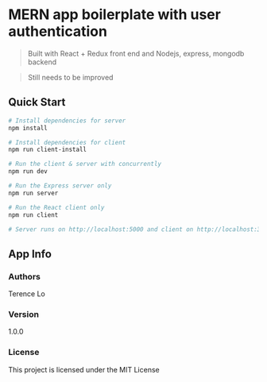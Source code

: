 # MERN app boilerplate with user authentication

> Built with React + Redux front end and Nodejs, express, mongodb backend

> Still needs to be improved

## Quick Start

``` bash
# Install dependencies for server
npm install

# Install dependencies for client
npm run client-install

# Run the client & server with concurrently
npm run dev

# Run the Express server only
npm run server

# Run the React client only
npm run client

# Server runs on http://localhost:5000 and client on http://localhost:3000
```

## App Info

### Authors

Terence Lo

### Version

1.0.0

### License

This project is licensed under the MIT License
